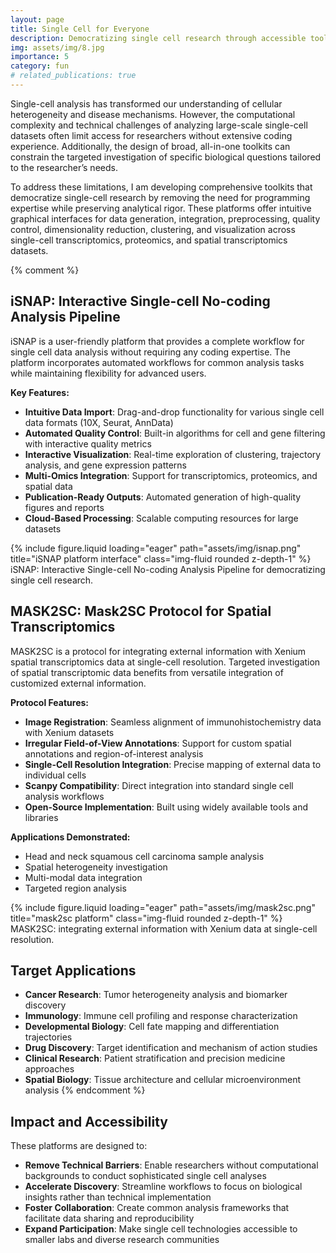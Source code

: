 ```yaml
---
layout: page
title: Single Cell for Everyone
description: Democratizing single cell research through accessible toolkits and no-coding analysis platforms
img: assets/img/8.jpg
importance: 5
category: fun
# related_publications: true
---
```


Single-cell analysis has transformed our understanding of cellular heterogeneity and disease mechanisms. However, the computational complexity and technical challenges of analyzing large-scale single-cell datasets often limit access for researchers without extensive coding experience. Additionally, the design of broad, all-in-one toolkits can constrain the targeted investigation of specific biological questions tailored to the researcher’s needs.

To address these limitations, I am developing comprehensive toolkits that democratize single-cell research by removing the need for programming expertise while preserving analytical rigor. These platforms offer intuitive graphical interfaces for data generation, integration, preprocessing, quality control, dimensionality reduction, clustering, and visualization across single-cell transcriptomics, proteomics, and spatial transcriptomics datasets.

{% comment %}
## iSNAP: Interactive Single-cell No-coding Analysis Pipeline

iSNAP is a user-friendly platform that provides a complete workflow for single cell data analysis without requiring any coding expertise. The platform incorporates automated workflows for common analysis tasks while maintaining flexibility for advanced users.

**Key Features:**

- **Intuitive Data Import**: Drag-and-drop functionality for various single cell data formats (10X, Seurat, AnnData)
- **Automated Quality Control**: Built-in algorithms for cell and gene filtering with interactive quality metrics
- **Interactive Visualization**: Real-time exploration of clustering, trajectory analysis, and gene expression patterns
- **Multi-Omics Integration**: Support for transcriptomics, proteomics, and spatial data
- **Publication-Ready Outputs**: Automated generation of high-quality figures and reports
- **Cloud-Based Processing**: Scalable computing resources for large datasets

<div class="row justify-content-center">
    <div class="col-sm-6 mt-3 mt-md-0">
        {% include figure.liquid loading="eager" path="assets/img/isnap.png" title="iSNAP platform interface" class="img-fluid rounded z-depth-1" %}
    </div>
</div>
<div class="caption">
    iSNAP: Interactive Single-cell No-coding Analysis Pipeline for democratizing single cell research.
</div>

## MASK2SC: Mask2SC Protocol for Spatial Transcriptomics

MASK2SC is a protocol for integrating external information with Xenium spatial transcriptomics data at single-cell resolution. Targeted investigation of spatial transcriptomic data benefits from versatile integration of customized external information.

**Protocol Features:**

- **Image Registration**: Seamless alignment of immunohistochemistry data with Xenium datasets
- **Irregular Field-of-View Annotations**: Support for custom spatial annotations and region-of-interest analysis
- **Single-Cell Resolution Integration**: Precise mapping of external data to individual cells
- **Scanpy Compatibility**: Direct integration into standard single cell analysis workflows
- **Open-Source Implementation**: Built using widely available tools and libraries

**Applications Demonstrated:**

- Head and neck squamous cell carcinoma sample analysis
- Spatial heterogeneity investigation
- Multi-modal data integration
- Targeted region analysis

<div class="row justify-content-center">
    <div class="col-sm-6 mt-3 mt-md-0">
        {% include figure.liquid loading="eager" path="assets/img/mask2sc.png" title="mask2sc platform" class="img-fluid rounded z-depth-1" %}
    </div>
</div>
<div class="caption">
    MASK2SC: integrating external information with Xenium data at single-cell resolution.
</div>

## Target Applications

- **Cancer Research**: Tumor heterogeneity analysis and biomarker discovery
- **Immunology**: Immune cell profiling and response characterization
- **Developmental Biology**: Cell fate mapping and differentiation trajectories
- **Drug Discovery**: Target identification and mechanism of action studies
- **Clinical Research**: Patient stratification and precision medicine approaches
- **Spatial Biology**: Tissue architecture and cellular microenvironment analysis
{% endcomment %}

## Impact and Accessibility

These platforms are designed to:

- **Remove Technical Barriers**: Enable researchers without computational backgrounds to conduct sophisticated single cell analyses
- **Accelerate Discovery**: Streamline workflows to focus on biological insights rather than technical implementation
- **Foster Collaboration**: Create common analysis frameworks that facilitate data sharing and reproducibility
- **Expand Participation**: Make single cell technologies accessible to smaller labs and diverse research communities
